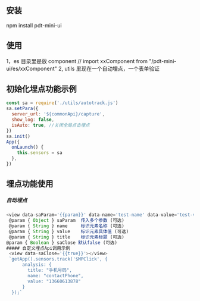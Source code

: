 ## 安装

npm install pdt-mini-ui

## 使用

1，es 目录里是放 component
// import xxComponent from "/pdt-mini-ui/es/xxComponent"
2, utils 里现在一个自动埋点，一个表单验证

## 初始化埋点功能示例

```js
const sa = require('./utils/autotrack.js')
sa.setPara({
  server_url: '${commonApi}/capture',
  show_log: false,
  isAuto: true, //关闭全局点击埋点
})
sa.init()
App({
  onLaunch() {
    this.sensors = sa
  },
})
```

## 埋点功能使用

##### 自动埋点

```js
<view data-saParam='{{param}}' data-name='test-name' data-value='test-value' data-title='test-title' data-saClose='{{false}}'></view>
 @param { Object } saParam  传入多个参数 (可选)
 @param { String } name     标识元素名称 (可选)
 @param { String } value    标识元素具体值 (可选)
 @param { String } title    标识元素标题 (可选)
@param { Boolean } saClose 默认false (可选)
##### 自定义埋点Api调用示例
 <view data-saClose='{{true}}'></view>
 `getApp().sensors.track('$MPClick', {
      analysis: {
        title: "手机号码",
        name: "contactPhone",
        value: "13660613878"
      }
  });`
```
